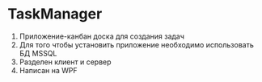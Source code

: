 # TaskManager
1. Приложение-канбан доска для создания задач
1. Для того чтобы установить приложение необходимо использовать БД MSSQL 
1. Разделен клиент и сервер 
1. Написан на WPF 
